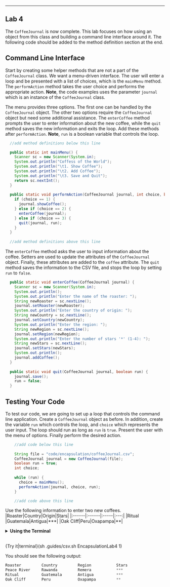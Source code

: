 ----------

## Lab 4

The `CoffeeJournal` is now complete. This lab focuses on how using an object from this class and building a command line interface around it. The following code should be added to the method definition section at the end.

## Command Line Interface

Start by creating some helper methods that are not a part of the `CoffeeJournal` class. We want a menu-driven interface. The user will enter a loop and be presented with a list of choices, which is the `mainMenu` method. The `performAction` method takes the user choice and performs the appropriate action. **Note**, the code examples uses the parameter `journal` which is an instance of the `CoffeeJournal` class.

The menu provides three options. The first one can be handled by the `CoffeeJournal` object. The other two options require the `CoffeeJournal` object but need some additional assistance. The `enterCoffee` method prompts the user to enter information about the new coffee, while the `quit` method saves the new information and exits the loop. Add these methods after `performAction`. **Note**, `run` is a boolean variable that controls the loop.

```java
  //add method definitions below this line

  public static int mainMenu() {
    Scanner sc = new Scanner(System.in);
    System.out.println("Coffess of the World");
    System.out.println("\t1. Show Coffee");
    System.out.println("\t2. Add Coffee");
    System.out.println("\t3. Save and Quit");
    return sc.nextInt();
  }
  
  public static void performAction(CoffeeJournal journal, int choice, boolean run) {
    if (choice == 1) {
      journal.showCoffee();
    } else if (choice == 2) {
      enterCoffee(journal);
    } else if (choice == 3) {
      quit(journal, run);
    }
  }
  
  //add method definitions above this line
```

The `enterCoffee` method asks the user to input information about the coffee. Setters are used to update the attributes of the `CoffeeJournal` object. Finally, these attributes are added to the `coffee` attribute. The `quit` method saves the information to the CSV file, and stops the loop by setting `run` to `false`.

```java
  public static void enterCoffee(CoffeeJournal journal) {
    Scanner sc = new Scanner(System.in);
    System.out.println();
    System.out.println("Enter the name of the roaster: ");
    String newRoaster = sc.nextLine();
    journal.setRoaster(newRoaster);
    System.out.println("Enter the country of origin: ");
    String newCountry = sc.nextLine();
    journal.setCountry(newCountry);
    System.out.println("Enter the region: ");
    String newRegion = sc.nextLine();
    journal.setRegion(newRegion);
    System.out.println("Enter the number of stars '*' (1-4): ");
    String newStars = sc.nextLine();
    journal.setStars(newStars);
    System.out.println();
    journal.addCoffee();
  }
  
  public static void quit(CoffeeJournal journal, boolean run) {
    journal.save();
    run = false;
  }
```

## Testing Your Code

To test our code, we are going to set up a loop that controls the command line application. Create a `CoffeeJournal` object as before. In addition, create the variable `run` which controls the loop, and `choice` which represents the user input. The loop should run as long as `run` is `true`. Present the user with the menu of options. Finally perform the desired action.

```java
    //add code below this line
    
    String file = "code/encapsulation/coffeeJournal.csv";
    CoffeeJournal journal = new CoffeeJournal(file);
    boolean run = true;
    int choice;
    
    while (run) {
      choice = mainMenu();
      performAction(journal, choice, run);
    }

    //add code above this line
```

Use the following information to enter two new coffees.
|Roaster|Country|Origin|Stars|
|:------|:------|:-----|:---:|
|Ritual |Guatemala|Antigua|\*\*\*|
|Oak Cliff|Peru|Oxapampa|\*\*|

<details>
  <summary><strong>Using the Terminal</strong></summary>
  When using a <code>Scanner</code> object, you must type something in the terminal. That is why there is a terminal below the IDE.
</details><br>

{Try it|terminal}(sh .guides/csv.sh EncapsulationLab4 1)

You should see the following output:

```python
Roaster         Country         Region           Stars
Peace River     Rawanda         Remera           ***
Ritual          Guatemala       Antigua          ***
Oak Cliff       Peru            Oxapampa         **
```
